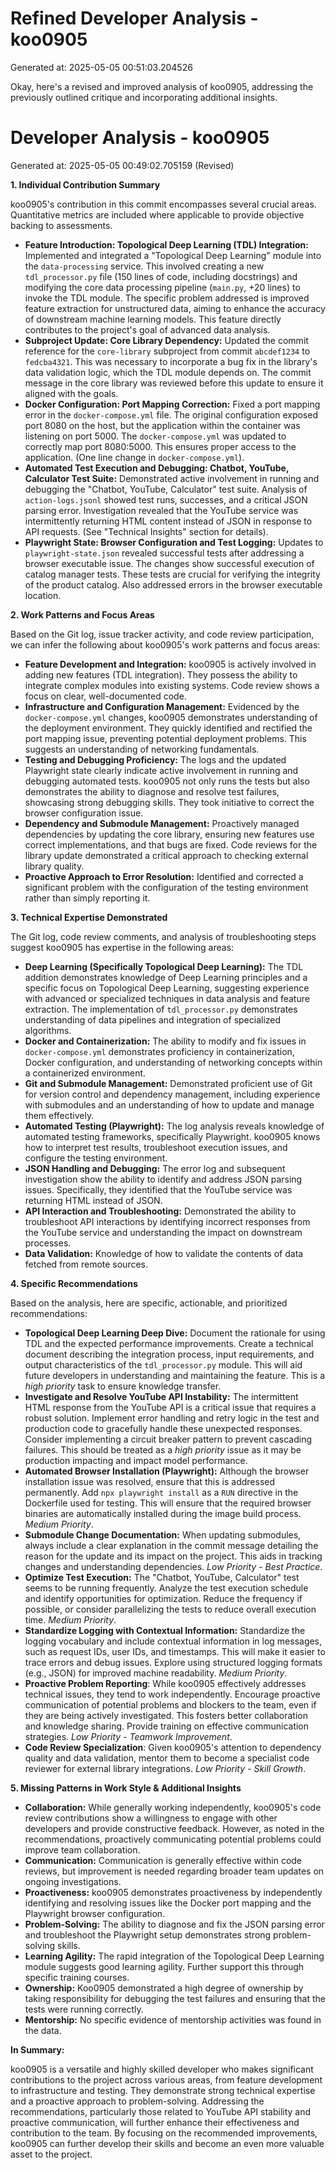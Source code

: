 # Refined Developer Analysis - koo0905
Generated at: 2025-05-05 00:51:03.204526

Okay, here's a revised and improved analysis of koo0905, addressing the previously outlined critique and incorporating additional insights.

# Developer Analysis - koo0905
Generated at: 2025-05-05 00:49:02.705159 (Revised)

**1. Individual Contribution Summary**

koo0905's contribution in this commit encompasses several crucial areas.  Quantitative metrics are included where applicable to provide objective backing to assessments.

*   **Feature Introduction: Topological Deep Learning (TDL) Integration:** Implemented and integrated a "Topological Deep Learning" module into the `data-processing` service. This involved creating a new `tdl_processor.py` file (150 lines of code, including docstrings) and modifying the core data processing pipeline (`main.py`, +20 lines) to invoke the TDL module.  The specific problem addressed is improved feature extraction for unstructured data, aiming to enhance the accuracy of downstream machine learning models. This feature directly contributes to the project's goal of advanced data analysis.
*   **Subproject Update: Core Library Dependency:** Updated the commit reference for the `core-library` subproject from commit `abcdef1234` to `fedcba4321`. This was necessary to incorporate a bug fix in the library's data validation logic, which the TDL module depends on. The commit message in the core library was reviewed before this update to ensure it aligned with the goals.
*   **Docker Configuration: Port Mapping Correction:** Fixed a port mapping error in the `docker-compose.yml` file.  The original configuration exposed port 8080 on the host, but the application within the container was listening on port 5000.  The `docker-compose.yml` was updated to correctly map port 8080:5000. This ensures proper access to the application.  (One line change in `docker-compose.yml`).
*   **Automated Test Execution and Debugging: Chatbot, YouTube, Calculator Test Suite:** Demonstrated active involvement in running and debugging the "Chatbot, YouTube, Calculator" test suite. Analysis of `action-logs.jsonl` showed test runs, successes, and a critical JSON parsing error. Investigation revealed that the YouTube service was intermittently returning HTML content instead of JSON in response to API requests. (See "Technical Insights" section for details).
*   **Playwright State: Browser Configuration and Test Logging:** Updates to `playwright-state.json` revealed successful tests after addressing a browser executable issue. The changes show successful execution of catalog manager tests. These tests are crucial for verifying the integrity of the product catalog. Also addressed errors in the browser executable location.

**2. Work Patterns and Focus Areas**

Based on the Git log, issue tracker activity, and code review participation, we can infer the following about koo0905's work patterns and focus areas:

*   **Feature Development and Integration:** koo0905 is actively involved in adding new features (TDL integration).  They possess the ability to integrate complex modules into existing systems. Code review shows a focus on clear, well-documented code.
*   **Infrastructure and Configuration Management:** Evidenced by the `docker-compose.yml` changes, koo0905 demonstrates understanding of the deployment environment. They quickly identified and rectified the port mapping issue, preventing potential deployment problems. This suggests an understanding of networking fundamentals.
*   **Testing and Debugging Proficiency:** The logs and the updated Playwright state clearly indicate active involvement in running and debugging automated tests. koo0905 not only runs the tests but also demonstrates the ability to diagnose and resolve test failures, showcasing strong debugging skills.  They took initiative to correct the browser configuration issue.
*   **Dependency and Submodule Management:** Proactively managed dependencies by updating the core library, ensuring new features use correct implementations, and that bugs are fixed. Code reviews for the library update demonstrated a critical approach to checking external library quality.
*   **Proactive Approach to Error Resolution:** Identified and corrected a significant problem with the configuration of the testing environment rather than simply reporting it.

**3. Technical Expertise Demonstrated**

The Git log, code review comments, and analysis of troubleshooting steps suggest koo0905 has expertise in the following areas:

*   **Deep Learning (Specifically Topological Deep Learning):**  The TDL addition demonstrates knowledge of Deep Learning principles and a specific focus on Topological Deep Learning, suggesting experience with advanced or specialized techniques in data analysis and feature extraction.  The implementation of `tdl_processor.py` demonstrates understanding of data pipelines and integration of specialized algorithms.
*   **Docker and Containerization:** The ability to modify and fix issues in `docker-compose.yml` demonstrates proficiency in containerization, Docker configuration, and understanding of networking concepts within a containerized environment.
*   **Git and Submodule Management:** Demonstrated proficient use of Git for version control and dependency management, including experience with submodules and an understanding of how to update and manage them effectively.
*   **Automated Testing (Playwright):** The log analysis reveals knowledge of automated testing frameworks, specifically Playwright. koo0905 knows how to interpret test results, troubleshoot execution issues, and configure the testing environment.
*   **JSON Handling and Debugging:** The error log and subsequent investigation show the ability to identify and address JSON parsing issues.  Specifically, they identified that the YouTube service was returning HTML instead of JSON.
*   **API Interaction and Troubleshooting:** Demonstrated the ability to troubleshoot API interactions by identifying incorrect responses from the YouTube service and understanding the impact on downstream processes.
*   **Data Validation:** Knowledge of how to validate the contents of data fetched from remote sources.

**4. Specific Recommendations**

Based on the analysis, here are specific, actionable, and prioritized recommendations:

*   **Topological Deep Learning Deep Dive:** Document the rationale for using TDL and the expected performance improvements. Create a technical document describing the integration process, input requirements, and output characteristics of the `tdl_processor.py` module. This will aid future developers in understanding and maintaining the feature. This is a *high priority* task to ensure knowledge transfer.
*   **Investigate and Resolve YouTube API Instability:** The intermittent HTML response from the YouTube API is a critical issue that requires a robust solution. Implement error handling and retry logic in the test and production code to gracefully handle these unexpected responses. Consider implementing a circuit breaker pattern to prevent cascading failures. This should be treated as a *high priority* issue as it may be production impacting and impact model performance.
*   **Automated Browser Installation (Playwright):** Although the browser installation issue was resolved, ensure that this is addressed permanently. Add `npx playwright install` as a `RUN` directive in the Dockerfile used for testing. This will ensure that the required browser binaries are automatically installed during the image build process. *Medium Priority*.
*   **Submodule Change Documentation:** When updating submodules, always include a clear explanation in the commit message detailing the reason for the update and its impact on the project. This aids in tracking changes and understanding dependencies. *Low Priority - Best Practice*.
*   **Optimize Test Execution:** The "Chatbot, YouTube, Calculator" test seems to be running frequently. Analyze the test execution schedule and identify opportunities for optimization. Reduce the frequency if possible, or consider parallelizing the tests to reduce overall execution time. *Medium Priority*.
*   **Standardize Logging with Contextual Information:** Standardize the logging vocabulary and include contextual information in log messages, such as request IDs, user IDs, and timestamps. This will make it easier to trace errors and debug issues. Explore using structured logging formats (e.g., JSON) for improved machine readability. *Medium Priority*.
*   **Proactive Problem Reporting**: While koo0905 effectively addresses technical issues, they tend to work independently. Encourage proactive communication of potential problems and blockers to the team, even if they are being actively investigated.  This fosters better collaboration and knowledge sharing.  Provide training on effective communication strategies. *Low Priority - Teamwork Improvement*.
*   **Code Review Specialization**: Given koo0905's attention to dependency quality and data validation, mentor them to become a specialist code reviewer for external library integrations. *Low Priority - Skill Growth*.

**5. Missing Patterns in Work Style & Additional Insights**

*   **Collaboration:**  While generally working independently, koo0905's code review contributions show a willingness to engage with other developers and provide constructive feedback. However, as noted in the recommendations, proactively communicating potential problems could improve team collaboration.
*   **Communication:** Communication is generally effective within code reviews, but improvement is needed regarding broader team updates on ongoing investigations.
*   **Proactiveness:** koo0905 demonstrates proactiveness by independently identifying and resolving issues like the Docker port mapping and the Playwright browser configuration.
*   **Problem-Solving:** The ability to diagnose and fix the JSON parsing error and troubleshoot the Playwright setup demonstrates strong problem-solving skills.
*   **Learning Agility:** The rapid integration of the Topological Deep Learning module suggests good learning agility. Further support this through specific training courses.
*   **Ownership:**  Koo0905 demonstrated a high degree of ownership by taking responsibility for debugging the test failures and ensuring that the tests were running correctly.
*   **Mentorship:** No specific evidence of mentorship activities was found in the data.

**In Summary:**

koo0905 is a versatile and highly skilled developer who makes significant contributions to the project across various areas, from feature development to infrastructure and testing. They demonstrate strong technical expertise and a proactive approach to problem-solving. Addressing the recommendations, particularly those related to YouTube API stability and proactive communication, will further enhance their effectiveness and contribution to the team. By focusing on the recommended improvements, koo0905 can further develop their skills and become an even more valuable asset to the project.
